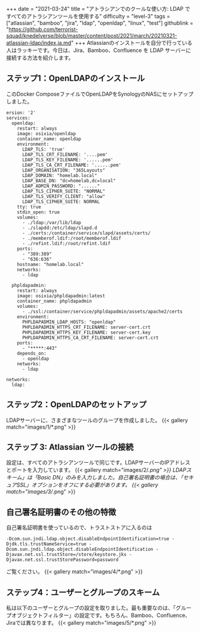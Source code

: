 +++
date = "2021-03-24"
title = "アトラシアンでのクールな使い方: LDAP ですべてのアトラシアンツールを使用する"
difficulty = "level-3"
tags = ["atlassian", "bamboo", "jira", "ldap", "openldap", "linux", "test"]
githublink = "https://github.com/terrorist-squad/knedelverse/blob/master/content/post/2021/march/20210321-atlassian-ldap/index.ja.md"
+++
Atlassianのインストールを自分で行っている人はラッキーです。今日は、Jira、Bamboo、Confluence を LDAP サーバーに接続する方法を紹介します。
## ステップ1：OpenLDAPのインストール
このDocker ComposeファイルでOpenLDAPをSynologyのNASにセットアップしました。
```
ersion: '2'
services:
  openldap:
    restart: always
    image: osixia/openldap
    container_name: openldap
    environment:
      LDAP_TLS: 'true'
      LDAP_TLS_CRT_FILENAME: '....pem'
      LDAP_TLS_KEY_FILENAME: '......pem'
      LDAP_TLS_CA_CRT_FILENAME: '......pem'
      LDAP_ORGANISATION: "365Layouts"
      LDAP_DOMAIN: "homelab.local"
      LDAP_BASE_DN: "dc=homelab,dc=local"
      LDAP_ADMIN_PASSWORD: "......"
      LDAP_TLS_CIPHER_SUITE: "NORMAL"
      LDAP_TLS_VERIFY_CLIENT: "allow"
      LDAP_TLS_CIPHER_SUITE: NORMAL
    tty: true
    stdin_open: true
    volumes:
      - ./ldap:/var/lib/ldap
      - ./slapdd:/etc/ldap/slapd.d
      - ./certs:/container/service/slapd/assets/certs/
      - ./memberof.ldif:/root/memberof.ldif
      - ./refint.ldif:/root/refint.ldif
    ports:
      - "389:389"
      - "636:636"
    hostname: "homelab.local"
    networks:
      - ldap

  phpldapadmin:
    restart: always
    image: osixia/phpldapadmin:latest
    container_name: phpldapadmin
    volumes:
      - ./ssl:/container/service/phpldapadmin/assets/apache2/certs
    environment:
      PHPLDAPADMIN_LDAP_HOSTS: "openldap"
      PHPLDAPADMIN_HTTPS_CRT_FILENAME: server-cert.crt
      PHPLDAPADMIN_HTTPS_KEY_FILENAME: server-cert.key
      PHPLDAPADMIN_HTTPS_CA_CRT_FILENAME: server-cert.crt
    ports:
      - "*****:443"
    depends_on:
      - openldap
    networks:
      - ldap

networks:
  ldap:

```

## ステップ2：OpenLDAPのセットアップ
LDAPサーバーに、さまざまなツールのグループを作成しました。
{{< gallery match="images/1/*.png" >}}

## ステップ 3: Atlassian ツールの接続
設定は、すべてのアトラシアンツールで同じです。LDAPサーバーのIPアドレスとポートを入力しています。
{{< gallery match="images/2/*.png" >}}
LDAPスキーム」は「Basic DN」のみを入力しました。自己署名証明書の場合は、「セキュアSSL」オプションをオフにする必要があります。
{{< gallery match="images/3/*.png" >}}

## 自己署名証明書のその他の特徴
自己署名証明書を使っているので、トラストストアに入るのは
```
-Dcom.sun.jndi.ldap.object.disableEndpointIdentification=true -Djdk.tls.trustNameService=true -Dcom.sun.jndi.ldap.object.disableEndpointIdentification -Djavax.net.ssl.trustStore=/store/keystore.jks -Djavax.net.ssl.trustStorePassword=password

```
ご覧ください。
{{< gallery match="images/4/*.png" >}}

## ステップ4：ユーザーとグループのスキーム
私は以下のユーザーとグループの設定を取りました。最も重要なのは、「グループオブジェクトフィルター」の設定です。もちろん、Bamboo、Confluence、Jiraでは異なります。
{{< gallery match="images/5/*.png" >}}
